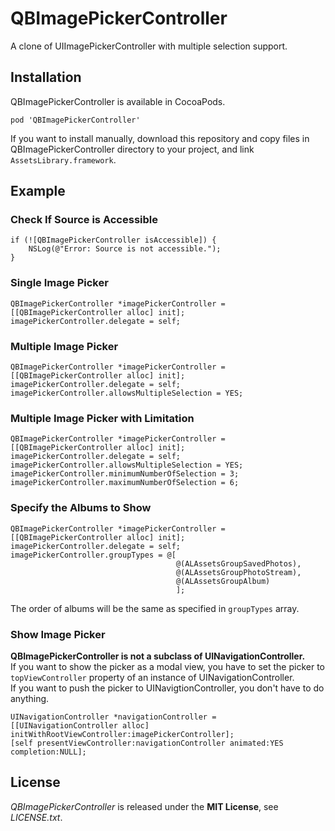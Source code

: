 # QBImagePickerController
A clone of UIImagePickerController with multiple selection support.


## Installation
QBImagePickerController is available in CocoaPods.

    pod 'QBImagePickerController'

If you want to install manually, download this repository and copy files in QBImagePickerController directory to your project, and link `AssetsLibrary.framework`.


## Example
### Check If Source is Accessible
    if (![QBImagePickerController isAccessible]) {
        NSLog(@"Error: Source is not accessible.");
    }

### Single Image Picker
	QBImagePickerController *imagePickerController = [[QBImagePickerController alloc] init];
	imagePickerController.delegate = self;

### Multiple Image Picker
	QBImagePickerController *imagePickerController = [[QBImagePickerController alloc] init];
	imagePickerController.delegate = self;
	imagePickerController.allowsMultipleSelection = YES;

### Multiple Image Picker with Limitation
	QBImagePickerController *imagePickerController = [[QBImagePickerController alloc] init];
	imagePickerController.delegate = self;
	imagePickerController.allowsMultipleSelection = YES;
	imagePickerController.minimumNumberOfSelection = 3;
	imagePickerController.maximumNumberOfSelection = 6;

### Specify the Albums to Show
	QBImagePickerController *imagePickerController = [[QBImagePickerController alloc] init];
	imagePickerController.delegate = self;
	imagePickerController.groupTypes = @[
	                                     @(ALAssetsGroupSavedPhotos),
	                                     @(ALAssetsGroupPhotoStream),
	                                     @(ALAssetsGroupAlbum)
	                                     ];

The order of albums will be the same as specified in `groupTypes` array.

### Show Image Picker
**QBImagePickerController is not a subclass of UINavigationController.**  
If you want to show the picker as a modal view, you have to set the picker to `topViewController` property of an instance of UINavigationController.  
If you want to push the picker to UINavigtionController, you don't have to do anything.

    UINavigationController *navigationController = [[UINavigationController alloc] initWithRootViewController:imagePickerController];
    [self presentViewController:navigationController animated:YES completion:NULL];


## License
*QBImagePickerController* is released under the **MIT License**, see *LICENSE.txt*.
